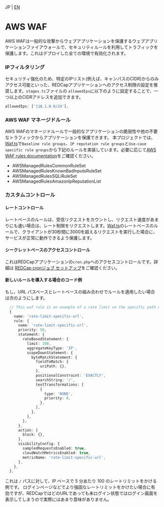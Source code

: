 JP | [EN](../en/waf.md)

# AWS WAF

AWS WAFは一般的な攻撃からウェブアプリケーションを保護するウェブアプリケーションファイアウォールで、セキュリティルールを利用してトラフィックを保護します。これはデプロイした全ての環境で有効化されます。

### IPフィルタリング

セキュリティ強化のため、特定のIPリスト(例えば、キャンパスのCIDR)からのみアクセス可能といった、REDCapアプリケーションへのアクセス制限の設定を推奨します。`stages.ts`ファイルの `allowedIps`に以下のように設定することで、一つ以上のCIDRアドレスを追加できます。

```ts
allowedIps: ['118.1.0.0/24'],
```

### AWS WAF マネージドルール

AWS WAFのマネージドルールで一般的なアプリケーションの脆弱性や他の不要なトラフィックからアプリケーションを保護できます。 本プロジェクトでは、[Waf.ts](../../prototyping/constructs/Waf.ts)で`Baseline rule groups`、`IP reputation rule groups`と`Use-case specific rule groups`から下記のルールを実装しています。必要に応じて[AWS WAF rules documentation](https://docs.aws.amazon.com/waf/latest/developerguide/waf-rules.html)をご確認ください。

- AWSManagedRulesCommonRuleSet
- AWSManagedRulesKnownBadInputsRuleSet
- AWSManagedRulesSQLiRuleSet
- AWSManagedRulesAmazonIpReputationList

### カスタムコントロール

#### レートコントロール

レートベースのルールは、受信リクエストをカウントし、リクエスト速度があまりにも速い場合は、レート制限をリクエストします。[Waf.ts](../../prototyping/constructs/Waf.ts)のレートベースのルールで、クライアントが30秒間に3000を超えるリクエストを実行した場合に、サービスが正常に動作できるよう保護します。

#### シークレットベースのアクセスコントロール

これはREDCapアプリケーションの`cron.php`へのアクセスコントロールです。詳細は [REDCap cronジョブ セットアップ](./cron.md)をご確認ください。

#### 新しいルールを導入する場合のコード例

もし、URL パスベースとレートベースの組み合わせでルールを適用したい場合は次のようにします。

```ts
  // This waf rule is an example of a rate limit on the specific path of url. In practice, it does not make much sense because REDCap will render the login UI at any URL when you are not logged in.
  {
    name: 'rate-limit-specific-url',
    rule: {
      name: 'rate-limit-specific-url',
      priority: 50,
      statement: {
        rateBasedStatement: {
          limit: 100,
          aggregateKeyType: 'IP',
          scopeDownStatement: {
            byteMatchStatement: {
              fieldToMatch: {
                uriPath: {},
              },
              positionalConstraint: 'EXACTLY',
              searchString: '/',
              textTransformations: [
                {
                  type: 'NONE',
                  priority: 0,
                },
              ],
            },
          },
        },
      },
      action: {
        block: {},
      },
      visibilityConfig: {
        sampledRequestsEnabled: true,
        cloudWatchMetricsEnabled: true,
        metricName: 'rate-limit-specific-url',
      },
    },
  },
```

これは `/` パスに対して、IP ベースで 5 分あたり 100 のレートリミットをかける例です。
ログインページなどでより強固なレートリミットをかけたい場合に有効ですが、REDCapではどのURLであっても未ログイン状態ではログイン画面を表示してしまうので実際にはあまり意味がありません。

